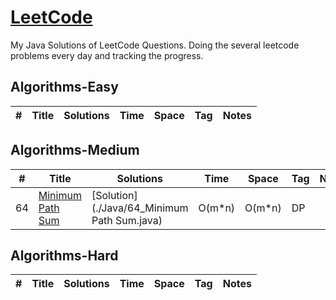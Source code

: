 # [LeetCode](https://leetcode.com/problemset/algorithms/)
My Java Solutions of LeetCode Questions.
Doing the several leetcode problems every day and tracking the progress.

## Algorithms-Easy
|  #  |      Title     |   Solutions   | Time          | Space         | Tag          | Notes
|-----|----------------|---------------|---------------|---------------|--------------|-----
## Algorithms-Medium
|  #  |      Title     |   Solutions   | Time          | Space         | Tag          | Notes
|-----|----------------|---------------|---------------|---------------|--------------|-----
|64|[Minimum Path Sum](https://leetcode.com/problems/minimum-path-sum/)|[Solution](./Java/64_Minimum Path Sum.java)|O(m*n)|O(m*n)| DP
## Algorithms-Hard
|  #  |      Title     |   Solutions   | Time          | Space         | Tag          | Notes
|-----|----------------|---------------|---------------|---------------|--------------|-----
